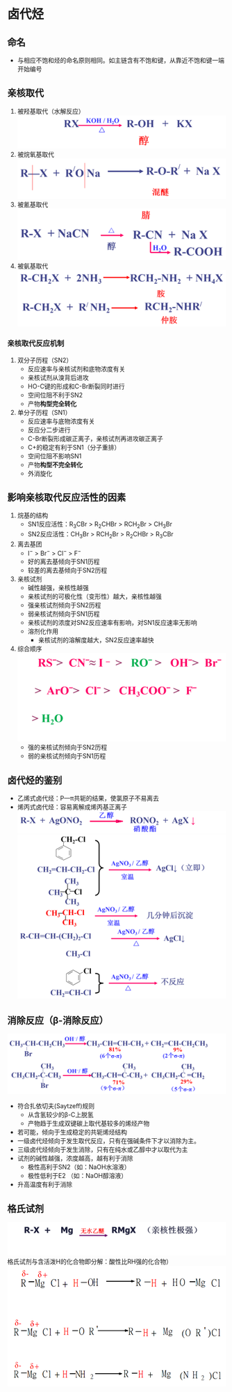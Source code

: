 # 卤代烃
## 命名
- 与相应不饱和烃的命名原则相同。如主链含有不饱和键，从靠近不饱和键一端开始编号
## 亲核取代
1. 被羟基取代（水解反应）
![alt text](image.png)
2. 被烷氧基取代
![alt text](image-1.png)
3. 被氰基取代
![alt text](image-2.png)
4. 被氨基取代
![alt text](image-3.png)
### 亲核取代反应机制
1. 双分子历程（SN2）
   - 反应速率与亲核试剂和底物浓度有关
   - 亲核试剂从溴背后进攻
   - HO-C键的形成和C-Br断裂同时进行
   - 空间位阻不利于SN2
   - 产物**构型完全转化**
2. 单分子历程（SN1）
    - 反应速率与底物浓度有关
    - 反应分二步进行
    - C-Br断裂形成碳正离子，亲核试剂再进攻碳正离子
    - C+的稳定有利于SN1（分子重排）
    - 空间位阻不影响SN1
    - 产物**构型不完全转化**
    - 外消旋化
## 影响亲核取代反应活性的因素
1. 烷基的结构
    - SN1反应活性：R$_3$CBr > R$_2$CHBr > RCH$_2$Br > CH$_3$Br
    - SN2反应活性：CH$_3$Br > RCH$_2$Br > R$_2$CHBr > R$_3$CBr
2. 离去基团
    - I$^-$ > Br$^-$ > Cl$^-$ > F$^-$
    - 好的离去基倾向于SN1历程
    - 较差的离去基倾向于SN2历程
3. 亲核试剂
    - 碱性越强，亲核性越强
    - 亲核试剂的可极化性（变形性）越大，亲核性越强
    - 强亲核试剂倾向于SN2历程
    - 弱亲核试剂倾向于SN1历程
    - 亲核试剂的浓度对SN2反应速率有影响，对SN1反应速率无影响
    - 溶剂化作用
        - 亲核试剂的溶解度越大，SN2反应速率越快
4. 综合顺序
![alt text](image-4.png)
    - 强的亲核试剂倾向于SN2历程
    - 弱的亲核试剂倾向于SN1历程

## 卤代烃的鉴别
-  乙烯式卤代烃：P—π共轭的结果，使氯原子不易离去
-  烯丙式卤代烃：容易离解成烯丙基正离子
![alt text](image-5.png)
![alt text](image-6.png)

## 消除反应（β-消除反应）
![alt text](image-7.png)
- 符合扎依切夫(Saytzeff)规则
    - 从含氢较少的β-C上脱氢
    - 产物趋于生成双键碳上取代基较多的烯烃产物
- 若可能，倾向于生成稳定的共轭烯烃结构
- 一级卤代烃倾向于发生取代反应，只有在强碱条件下才以消除为主。
- 三级卤代烃倾向于发生消除，只有在纯水或乙醇中才以取代为主
- 试剂的碱性越强，浓度越高，越有利于消除
  - 极性高利于SN2（如：NaOH水溶液）
  - 极性低利于E2 （如：NaOH醇溶液）
- 升高温度有利于消除

## 格氏试剂
![alt text](image-8.png)
格氏试剂与含活泼H的化合物即分解：酸性比RH强的化合物）
![alt text](image-9.png)
